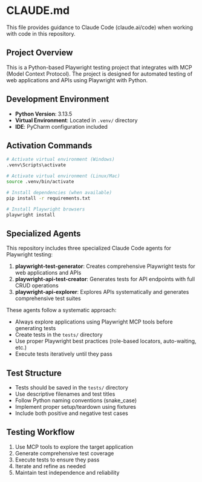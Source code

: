 # CLAUDE.md

This file provides guidance to Claude Code (claude.ai/code) when working with code in this repository.

## Project Overview

This is a Python-based Playwright testing project that integrates with MCP (Model Context Protocol). The project is designed for automated testing of web applications and APIs using Playwright with Python.

## Development Environment

- **Python Version**: 3.13.5
- **Virtual Environment**: Located in `.venv/` directory
- **IDE**: PyCharm configuration included

## Activation Commands

```bash
# Activate virtual environment (Windows)
.venv\Scripts\activate

# Activate virtual environment (Linux/Mac)
source .venv/bin/activate

# Install dependencies (when available)
pip install -r requirements.txt

# Install Playwright browsers
playwright install
```

## Specialized Agents

This repository includes three specialized Claude Code agents for Playwright testing:

1. **playwright-test-generator**: Creates comprehensive Playwright tests for web applications and APIs
2. **playwright-api-test-creator**: Generates tests for API endpoints with full CRUD operations
3. **playwright-api-explorer**: Explores APIs systematically and generates comprehensive test suites

These agents follow a systematic approach:
- Always explore applications using Playwright MCP tools before generating tests
- Create tests in the `tests/` directory
- Use proper Playwright best practices (role-based locators, auto-waiting, etc.)
- Execute tests iteratively until they pass

## Test Structure

- Tests should be saved in the `tests/` directory
- Use descriptive filenames and test titles
- Follow Python naming conventions (snake_case)
- Implement proper setup/teardown using fixtures
- Include both positive and negative test cases

## Testing Workflow

1. Use MCP tools to explore the target application
2. Generate comprehensive test coverage
3. Execute tests to ensure they pass
4. Iterate and refine as needed
5. Maintain test independence and reliability